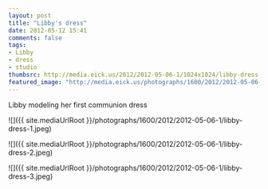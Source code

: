 ```yaml
---
layout: post
title: "Libby's dress"
date: 2012-05-12 15:41
comments: false
tags: 
- Libby
- dress
- studio
thumbsrc: http://media.eick.us/2012/2012-05-06-1/1024x1024/libby-dress-1.jpeg
featured_image: "http://media.eick.us/photographs/1600/2012/2012-05-06-1/libby-dress-1.jpeg"
---
```

Libby modeling her first communion dress



![]({{ site.mediaUrlRoot }}/photographs/1600/2012/2012-05-06-1/libby-dress-1.jpeg)




![]({{ site.mediaUrlRoot }}/photographs/1600/2012/2012-05-06-1/libby-dress-2.jpeg)




![]({{ site.mediaUrlRoot }}/photographs/1600/2012/2012-05-06-1/libby-dress-3.jpeg)

